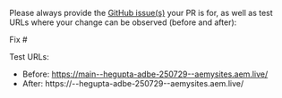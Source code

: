 Please always provide the [GitHub issue(s)](../issues) your PR is for, as well as test URLs where your change can be observed (before and after):

Fix #<gh-issue-id>

Test URLs:
- Before: https://main--hegupta-adbe-250729--aemysites.aem.live/
- After: https://<branch>--hegupta-adbe-250729--aemysites.aem.live/
